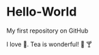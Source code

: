 Hello-World
===========

My first repository on GitHub

I love :tea:. Tea is wonderful! :dancer: :cocktail:

